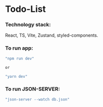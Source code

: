 # Todo-List


### Technology stack: 

 React, TS, Vite, Zustand, styled-components.


### To run app: 

```bash
"npm run dev"

or

"yarn dev"
```

### To run JSON-SERVER: 

```bash
"json-server --watch db.json"
```
